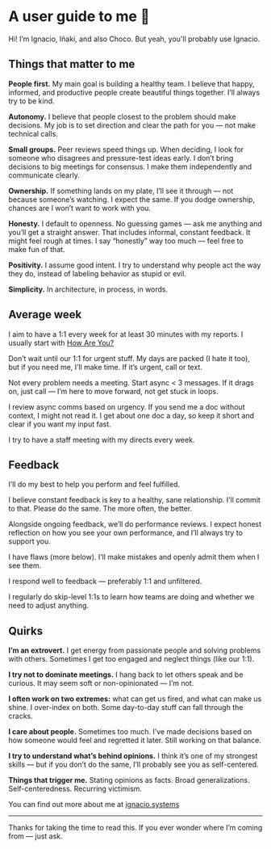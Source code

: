 # A user guide to me 👋

Hi! I’m Ignacio, Iñaki, and also Choco. But yeah, you'll probably use Ignacio.

## Things that matter to me

**People first.** My main goal is building a healthy team. I believe that happy, informed, and productive people create beautiful things together. I’ll always try to be kind.

**Autonomy.** I believe that people closest to the problem should make decisions. My job is to set direction and clear the path for you — not make technical calls.

**Small groups.** Peer reviews speed things up. When deciding, I look for someone who disagrees and pressure-test ideas early. I don’t bring decisions to big meetings for consensus. I make them independently and communicate clearly.

**Ownership.** If something lands on my plate, I’ll see it through — not because someone’s watching. I expect the same. If you dodge ownership, chances are I won’t want to work with you.

**Honesty.** I default to openness. No guessing games — ask me anything and you’ll get a straight answer. That includes informal, constant feedback. It might feel rough at times. I say “honestly” way too much — feel free to make fun of that.

**Positivity.** I assume good intent. I try to understand why people act the way they do, instead of labeling behavior as stupid or evil.

**Simplicity.** In architecture, in process, in words.

## Average week

I aim to have a 1:1 every week for at least 30 minutes with my reports. I usually start with [How Are You?](https://randsinrepose.com/archives/the-update-the-vent-and-the-disaster/)

Don’t wait until our 1:1 for urgent stuff. My days are packed (I hate it too), but if you need me, I’ll make time. If it’s urgent, call or text.

Not every problem needs a meeting. Start async < 3 messages. If it drags on, just call — I’m here to move forward, not get stuck in loops.

I review async comms based on urgency. If you send me a doc without context, I might not read it. I get about one doc a day, so keep it short and clear if you want my input fast.

I try to have a staff meeting with my directs every week.

## Feedback

I’ll do my best to help you perform and feel fulfilled.

I believe constant feedback is key to a healthy, sane relationship. I’ll commit to that. Please do the same. The more often, the better.

Alongside ongoing feedback, we’ll do performance reviews. I expect honest reflection on how you see your own performance, and I’ll always try to support you.

I have flaws (more below). I’ll make mistakes and openly admit them when I see them.

I respond well to feedback — preferably 1:1 and unfiltered.

I regularly do skip-level 1:1s to learn how teams are doing and whether we need to adjust anything.

## Quirks

**I’m an extrovert.** I get energy from passionate people and solving problems with others. Sometimes I get too engaged and neglect things (like our 1:1).

**I try not to dominate meetings.** I hang back to let others speak and be curious. It may seem soft or non-opinionated — I’m not.

**I often work on two extremes:** what can get us fired, and what can make us shine. I over-index on both. Some day-to-day stuff can fall through the cracks.

**I care about people.** Sometimes too much. I’ve made decisions based on how someone would feel and regretted it later. Still working on that balance.

**I try to understand what’s behind opinions.** I think it’s one of my strongest skills — but if you don’t do the same, I’ll probably see you as self-centered.

**Things that trigger me.** Stating opinions as facts. Broad generalizations. Self-centeredness. Recurring victimism.

You can find out more about me at [ignacio.systems](https://ignacio.systems/)

---

Thanks for taking the time to read this. If you ever wonder where I’m coming from — just ask.

